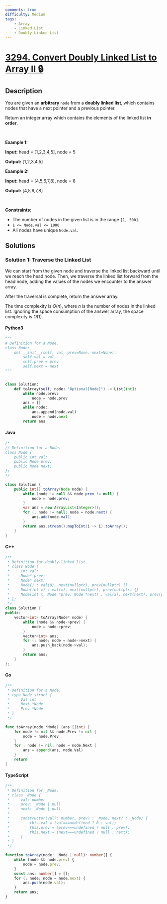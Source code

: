 ```yaml
---
comments: true
difficulty: Medium
tags:
    - Array
    - Linked List
    - Doubly-Linked List
---
```


<!-- problem:start -->

# [3294. Convert Doubly Linked List to Array II 🔒](https://leetcode.com/problems/convert-doubly-linked-list-to-array-ii)

## Description

<!-- description:start -->

<p>You are given an <strong>arbitrary</strong> <code>node</code> from a <strong>doubly linked list</strong>, which contains nodes that have a next pointer and a previous pointer.</p>

<p>Return an integer array which contains the elements of the linked list <strong>in order</strong>.</p>

<p>&nbsp;</p>
<p><strong class="example">Example 1:</strong></p>

<div class="example-block">
<p><strong>Input:</strong> <span class="example-io">head = [1,2,3,4,5], node = 5</span></p>

<p><strong>Output:</strong> <span class="example-io">[1,2,3,4,5]</span></p>
</div>

<p><strong class="example">Example 2:</strong></p>

<div class="example-block">
<p><strong>Input:</strong> <span class="example-io">head = [4,5,6,7,8], node = 8</span></p>

<p><strong>Output:</strong> <span class="example-io">[4,5,6,7,8]</span></p>
</div>

<p>&nbsp;</p>
<p><strong>Constraints:</strong></p>

<ul>
	<li>The number of nodes in the given list is in the range <code>[1, 500]</code>.</li>
	<li><code>1 &lt;= Node.val &lt;= 1000</code></li>
	<li>All nodes have unique <code>Node.val</code>.</li>
</ul>

<!-- description:end -->

## Solutions

<!-- solution:start -->

### Solution 1: Traverse the Linked List

We can start from the given node and traverse the linked list backward until we reach the head node. Then, we traverse the linked list forward from the head node, adding the values of the nodes we encounter to the answer array.

After the traversal is complete, return the answer array.

The time complexity is $O(n)$, where $n$ is the number of nodes in the linked list. Ignoring the space consumption of the answer array, the space complexity is $O(1)$.

<!-- tabs:start -->

#### Python3

```python
"""
# Definition for a Node.
class Node:
    def __init__(self, val, prev=None, next=None):
        self.val = val
        self.prev = prev
        self.next = next
"""


class Solution:
    def toArray(self, node: "Optional[Node]") -> List[int]:
        while node.prev:
            node = node.prev
        ans = []
        while node:
            ans.append(node.val)
            node = node.next
        return ans
```

#### Java

```java
/*
// Definition for a Node.
class Node {
    public int val;
    public Node prev;
    public Node next;
};
*/

class Solution {
    public int[] toArray(Node node) {
        while (node != null && node.prev != null) {
            node = node.prev;
        }
        var ans = new ArrayList<Integer>();
        for (; node != null; node = node.next) {
            ans.add(node.val);
        }
        return ans.stream().mapToInt(i -> i).toArray();
    }
}
```

#### C++

```cpp
/**
 * Definition for doubly-linked list.
 * class Node {
 *     int val;
 *     Node* prev;
 *     Node* next;
 *     Node() : val(0), next(nullptr), prev(nullptr) {}
 *     Node(int x) : val(x), next(nullptr), prev(nullptr) {}
 *     Node(int x, Node *prev, Node *next) : val(x), next(next), prev(prev) {}
 * };
 */
class Solution {
public:
    vector<int> toArray(Node* node) {
        while (node && node->prev) {
            node = node->prev;
        }
        vector<int> ans;
        for (; node; node = node->next) {
            ans.push_back(node->val);
        }
        return ans;
    }
};
```

#### Go

```go
/**
 * Definition for a Node.
 * type Node struct {
 *     Val int
 *     Next *Node
 *     Prev *Node
 * }
 */

func toArray(node *Node) (ans []int) {
	for node != nil && node.Prev != nil {
		node = node.Prev
	}
	for ; node != nil; node = node.Next {
		ans = append(ans, node.Val)
	}
	return
}
```

#### TypeScript

```ts
/**
 * Definition for _Node.
 * class _Node {
 *     val: number
 *     prev: _Node | null
 *     next: _Node | null
 *
 *     constructor(val?: number, prev? : _Node, next? : _Node) {
 *         this.val = (val===undefined ? 0 : val);
 *         this.prev = (prev===undefined ? null : prev);
 *         this.next = (next===undefined ? null : next);
 *     }
 * }
 */

function toArray(node: _Node | null): number[] {
    while (node && node.prev) {
        node = node.prev;
    }
    const ans: number[] = [];
    for (; node; node = node.next) {
        ans.push(node.val);
    }
    return ans;
}
```

<!-- tabs:end -->

<!-- solution:end -->

<!-- problem:end -->
